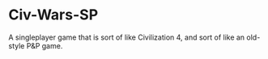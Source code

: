 Civ-Wars-SP
===========

A singleplayer game that is sort of like Civilization 4, and sort of like an old-style P&amp;P game.
